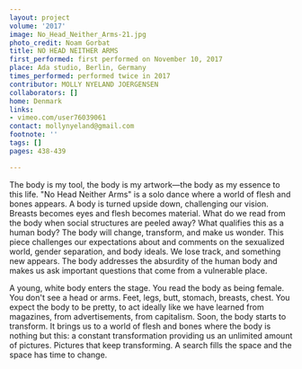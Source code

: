 ```yaml
---
layout: project
volume: '2017'
image: No_Head_Neither_Arms-21.jpg
photo_credit: Noam Gorbat
title: NO HEAD NEITHER ARMS
first_performed: first performed on November 10, 2017
place: Ada studio, Berlin, Germany
times_performed: performed twice in 2017
contributor: MOLLY NYELAND JOERGENSEN
collaborators: []
home: Denmark
links:
- vimeo.com/user76039061
contact: mollynyeland@gmail.com
footnote: ''
tags: []
pages: 438-439

---
```


The body is my tool, the body is my artwork—the body as my essence to this life. "No Head Neither Arms" is a solo dance where a world of flesh and bones appears. A body is turned upside down, challenging our vision. Breasts becomes eyes and flesh becomes material. What do we read from the body when social structures are peeled away? What qualifies this as a human body? The body will change, transform, and make us wonder. This piece challenges our expectations about and comments on the sexualized world, gender separation, and body ideals. We lose track, and something new appears. The body addresses the absurdity of the human body and makes us ask important questions that come from a vulnerable place.

A young, white body enters the stage. You read the body as being female. You don't see a head or arms. Feet, legs, butt, stomach, breasts, chest. You expect the body to be pretty, to act ideally like we have learned from magazines, from advertisements, from capitalism. Soon, the body starts to transform. It brings us to a world of flesh and bones where the body is nothing but this: a constant transformation providing us an unlimited amount of pictures. Pictures that keep transforming. A search fills the space and the space has time to change.
